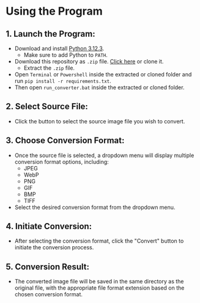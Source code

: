 # Using the Program
## 1. Launch the Program:

- Download and install [Python 3.12.3](https://www.python.org/ftp/python/3.12.3/python-3.12.3-amd64.exe).
    - Make sure to add Python to `PATH`.
- Download this repository as `.zip` file. [Click here](https://github.com/vorlie/ImageFormatConverter/archive/refs/heads/main.zip) or clone it.
    - Extract the `.zip` file.
- Open `Terminal` or `Powershell` inside the extracted or cloned folder and run `pip install -r requirements.txt`. 
- Then open `run_converter.bat` inside the extracted or cloned folder.

## 2. Select Source File:

- Click the button to select the source image file you wish to convert.
## 3. Choose Conversion Format:

- Once the source file is selected, a dropdown menu will display multiple conversion format options, including:
    - JPEG
    - WebP
    - PNG
    - GIF
    - BMP
    - TIFF
- Select the desired conversion format from the dropdown menu.
## 4. Initiate Conversion:

- After selecting the conversion format, click the "Convert" button to initiate the conversion process.
## 5. Conversion Result:

- The converted image file will be saved in the same directory as the original file, with the appropriate file format extension based on the chosen conversion format.
